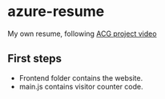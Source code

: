 # azure-resume
My own resume, following [ACG project video](https://www.youtube.com/watch?v=ieYrBWmkfno)

## First steps

- Frontend folder contains the website.
- main.js contains visitor counter code.